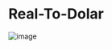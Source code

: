 # Real-To-Dolar
 ![image](https://user-images.githubusercontent.com/75588037/132094541-156fde20-e02f-4c81-80fb-6aa8eb9e31e0.png)

